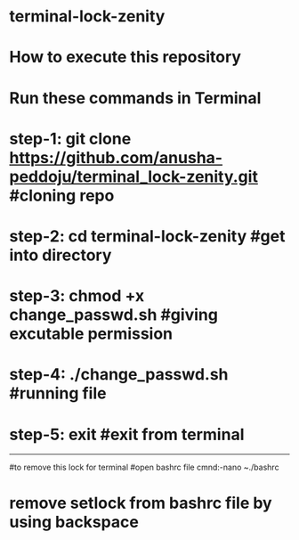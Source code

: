 # terminal-lock-zenity
# How to execute this repository
# Run these commands in Terminal
# step-1: git clone  https://github.com/anusha-peddoju/terminal_lock-zenity.git #cloning repo
# step-2: cd terminal-lock-zenity #get into directory
# step-3: chmod +x change_passwd.sh #giving excutable permission
# step-4: ./change_passwd.sh #running file
# step-5: exit #exit from terminal
-----------------------------------------
#to remove this lock for terminal
      #open bashrc file
      cmnd:-nano ~./bashrc
# remove setlock from bashrc file by using backspace
